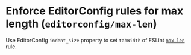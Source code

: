 # Enforce EditorConfig rules for max length (`editorconfig/max-len`)

Use EditorConfig `indent_size` property to set `tabWidth` of ESLint
[`max-len`](https://eslint.org/docs/rules/max-len) rule.
